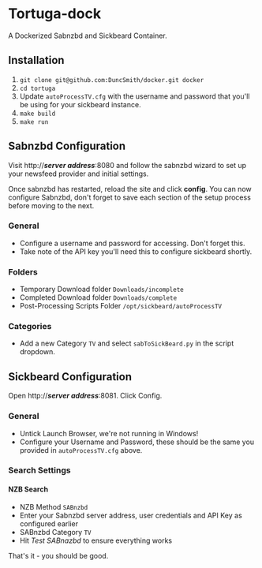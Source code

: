 Tortuga-dock
============

A Dockerized Sabnzbd and Sickbeard Container.

Installation
------------

1. `git clone git@github.com:DuncSmith/docker.git docker`
2. `cd tortuga`
3. Update `autoProcessTV.cfg` with the username and password that you'll be using for your sickbeard instance. 
4. `make build`
5. `make run`

Sabnzbd Configuration
---------------------

Visit http://***server address***:8080 and follow the sabnzbd wizard to set up your newsfeed provider and initial settings.

Once sabnzbd has restarted, reload the site and click **config**. You can now configure Sabnzbd, don't forget to save each section of the setup process before moving to the next.

### General

* Configure a username and password for accessing. Don't forget this.
* Take note of the API key you'll need this to configure sickbeard shortly.

### Folders

* Temporary Download folder `Downloads/incomplete`
* Completed Download folder `Downloads/complete`
* Post-Processing Scripts Folder `/opt/sickbeard/autoProcessTV`

### Categories

* Add a new Category `TV` and select `sabToSickBeard.py` in the script dropdown.

Sickbeard Configuration
-----------------------

Open http://***server address***:8081. Click Config.

### General

* Untick Launch Browser, we're not running in Windows!
* Configure your Username and Password, these should be the same you provided in `autoProcessTV.cfg` above.

### Search Settings

#### NZB Search

* NZB Method `SABnzbd`
* Enter your Sabnzbd server address, user credentials and API Key as configured earlier
* SABnzbd Category `TV`
* Hit *Test SABnazbd* to ensure everything works

That's it - you should be good.

